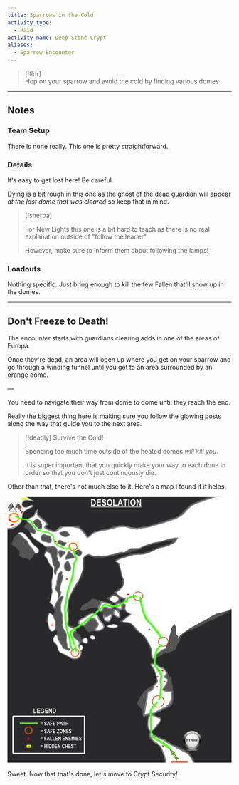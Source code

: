```yaml
---
title: Sparrows in the Cold  
activity_type:
  - Raid
activity_name: Deep Stone Crypt  
aliases:
  - Sparrow Encounter
---
```


> [!tldr]  
> Hop on your sparrow and avoid the cold by finding various domes  

___  
  

## Notes  

  

### Team Setup  

  
There is none really. This one is pretty straightforward.  
  

### Details  

  
It's easy to get lost here! Be careful.  
  
Dying is a bit rough in this one as the ghost of the dead guardian will appear *at the last dome that was cleared* so keep that in mind.  

> [!sherpa]  
>
> For New Lights this one is a bit hard to teach as there is no real explanation outside of "follow the leader".  
>
> However, make sure to inform them about following the lamps!  

### Loadouts  

  
Nothing specific. Just bring enough to kill the few Fallen that'll show up in the domes.  
  
----  
  

## Don't Freeze to Death!  

  
The encounter starts with guardians clearing adds in one of the areas of Europa.  
  
Once they're dead, an area will open up where you get on your sparrow and go through a winding tunnel until you get to an area surrounded by an orange dome.  
  
—  
  
You need to navigate their way from dome to dome until they reach the end.  
  
  
Really the biggest thing here is making sure you follow the glowing posts along the way that guide you to the next area.  

> [!deadly] Survive the Cold!  
>
> Spending too much time outside of the heated domes *will kill you*.  
>
> It is super important that you quickly make your way to each done in order so that you don't just continuously die.  

Other than that, there's not much else to it. Here's a map I found if it helps.  
  
![Sparrow Map](../../assets/img/DSC-Sparrow.png)
  
Sweet. Now that that's done, let's move to Crypt Security!